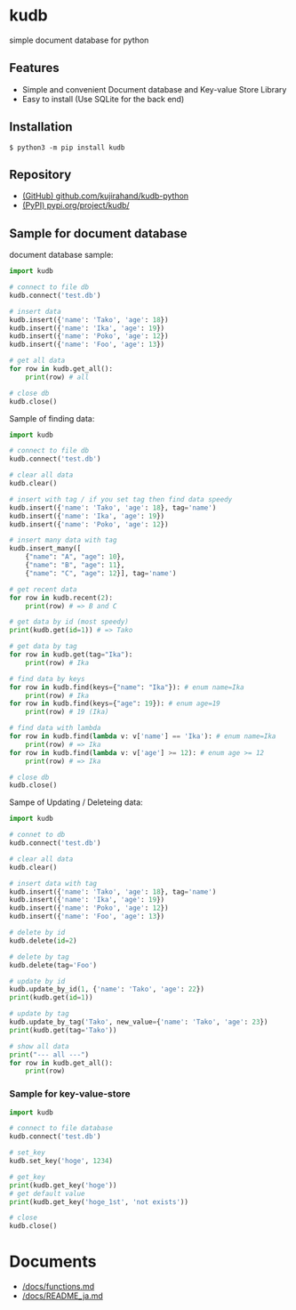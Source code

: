 # kudb

simple document database for python

## Features

- Simple and convenient Document database and Key-value Store Library
- Easy to install (Use SQLite for the back end)

## Installation

```
$ python3 -m pip install kudb
```

## Repository

- [(GitHub) github.com/kujirahand/kudb-python](https://github.com/kujirahand/kudb-python)
- [(PyPI) pypi.org/project/kudb/](https://pypi.org/project/kudb/)

## Sample for document database

document database sample:

```simple-doc.py
import kudb

# connect to file db
kudb.connect('test.db')

# insert data
kudb.insert({'name': 'Tako', 'age': 18})
kudb.insert({'name': 'Ika', 'age': 19})
kudb.insert({'name': 'Poko', 'age': 12})
kudb.insert({'name': 'Foo', 'age': 13})

# get all data
for row in kudb.get_all():
    print(row) # all

# close db
kudb.close()
```

Sample of finding data:

```simple-doc-find.py
import kudb

# connect to file db
kudb.connect('test.db')

# clear all data
kudb.clear()

# insert with tag / if you set tag then find data speedy
kudb.insert({'name': 'Tako', 'age': 18}, tag='name')
kudb.insert({'name': 'Ika', 'age': 19})
kudb.insert({'name': 'Poko', 'age': 12})

# insert many data with tag
kudb.insert_many([
    {"name": "A", "age": 10},
    {"name": "B", "age": 11},
    {"name": "C", "age": 12}], tag='name')

# get recent data
for row in kudb.recent(2):
    print(row) # => B and C

# get data by id (most speedy)
print(kudb.get(id=1)) # => Tako

# get data by tag
for row in kudb.get(tag="Ika"):
    print(row) # Ika

# find data by keys
for row in kudb.find(keys={"name": "Ika"}): # enum name=Ika
    print(row) # Ika
for row in kudb.find(keys={"age": 19}): # enum age=19
    print(row) # 19 (Ika)

# find data with lambda
for row in kudb.find(lambda v: v['name'] == 'Ika'): # enum name=Ika
    print(row) # => Ika
for row in kudb.find(lambda v: v['age'] >= 12): # enum age >= 12
    print(row) # => Ika

# close db
kudb.close()
```

Sampe of Updating / Deleteing data:

```samle-doc-update-delete.py
import kudb

# connet to db
kudb.connect('test.db')

# clear all data
kudb.clear()

# insert data with tag
kudb.insert({'name': 'Tako', 'age': 18}, tag='name')
kudb.insert({'name': 'Ika', 'age': 19})
kudb.insert({'name': 'Poko', 'age': 12})
kudb.insert({'name': 'Foo', 'age': 13})

# delete by id
kudb.delete(id=2)

# delete by tag
kudb.delete(tag='Foo')

# update by id
kudb.update_by_id(1, {'name': 'Tako', 'age': 22})
print(kudb.get(id=1))

# update by tag
kudb.update_by_tag('Tako', new_value={'name': 'Tako', 'age': 23})
print(kudb.get(tag='Tako'))

# show all data
print("--- all ---")
for row in kudb.get_all():
    print(row)
```

### Sample for key-value-store

```simple-kvs.py
import kudb

# connect to file database
kudb.connect('test.db')

# set_key
kudb.set_key('hoge', 1234)

# get_key
print(kudb.get_key('hoge'))
# get default value
print(kudb.get_key('hoge_1st', 'not exists'))

# close
kudb.close()
```

# Documents

- [/docs/functions.md](https://github.com/kujirahand/kudb-python/blob/main/docs/functions.md)
- [/docs/README_ja.md](https://github.com/kujirahand/kudb-python/blob/main/docs/README_ja.md)
